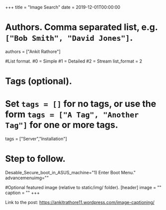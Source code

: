 +++
title = "Image Search" 
date = 2019-12-01T00:00:00

# Authors. Comma separated list, e.g. `["Bob Smith", "David Jones"]`.
authors = ["Ankit Rathore"]

#List format.
#0 = Simple
#1 = Detailed
#2 = Stream
list_format = 2

# Tags (optional).
#   Set `tags = []` for no tags, or use the form `tags = ["A Tag", "Another Tag"]` for one or more tags.
tags = ["Server","Installation"]

# Step to follow.
Desable_Secure_boot_in_ASUS_machine="1) Enter Boot Menu."
advancemenuimg=""


#Optional featured image (relative to static/img/ folder).
[header] 
image = "" 
caption = "" 
+++

Link to the post: https://ankitrathore11.wordpress.com/image-captioning/
 